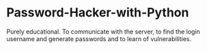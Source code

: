 # Password-Hacker-with-Python
Purely educational. To communicate with the server, to find the login username and generate passwords and to learn of vulnerabilities. 

